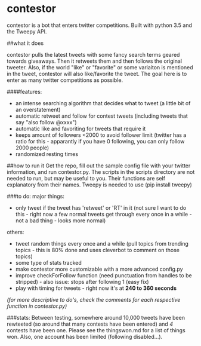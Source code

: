 # contestor
contestor is a bot that enters twitter competitions. Built with python 3.5 and the Tweepy API. 

##what it does

contestor pulls the latest tweets with some fancy search terms geared towards giveaways. Then it retweets them and then follows the original tweeter. Also, if the world "like" or "favorite" or some variaiton is mentioned in the tweet, contestor will also like/favorite the tweet. The goal here is to enter as many twitter competitions as possible.

####features:
* an intense searching algorithm that decides what to tweet (a little bit of an overstatement)
* automatic retweet and follow for contest tweets (including tweets that say "also follow @xxxx")
* automatic like and favoriting for tweets that require it
* keeps amount of followers <2000 to avoid follower limit (twitter has a ratio for this - apparantly if you have 0 following, you can only follow 2000 people)
* randomized resting times

##how to run it
Get the repo, fill out the sample config file with your twitter information, and run contestor.py. The scripts in the scripts directory are not needed to run, but may be useful to you. Their functions are self explanatory from their names. Tweepy is needed to use (pip install tweepy)

###to do:
major things:
* only tweet if the tweet has 'retweet' or 'RT' in it (not sure I want to do this - right now a few normal tweets get through every once in a while - not a bad thing - looks more normal)

others:
* tweet random things every once and a while (pull topics from trending topics - this is 80% done and uses cleverbot to comment on those topics)
* some type of stats tracked
* make contestor more customizable with a more advanced config.py
* improve checkForFollow function (need punctuation from handles to be stripped) - also issue: stops after following 1 (easy fix)
* play with timing for tweets - right now it's at **240 to 360 seconds**

*(for more descriptive to do's, check the comments for each respective function in contestor.py)*


###stats:
Between testing, somewhere around 10,000 tweets have been rewteeted (so around that many contests have been entered) and *4* contests have been one. Please see the thingswon.md for a list of things won. Also, one account has been limited (following disabled...).
